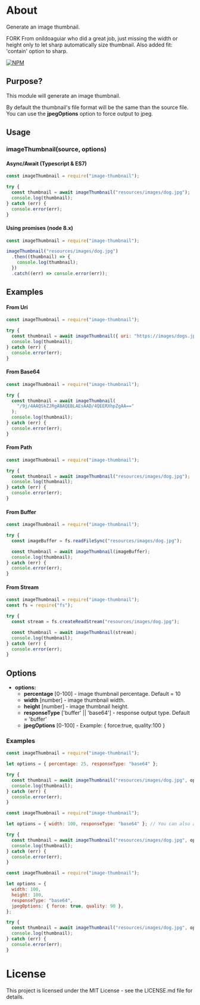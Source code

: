 # About

Generate an image thumbnail.

FORK From onildoaguiar who did a great job, just missing the width or height only to let sharp automatically size thumbnail.
Also added fit: 'contain' option to sharp.

[![NPM](https://nodei.co/npm/image-thumbnail.png)](https://nodei.co/npm/image-thumbnail/)

## Purpose?

This module will generate an image thumbnail.

By default the thumbnail's file format will be the same than the source file. You can use the **jpegOptions** option to force output to jpeg.

## Usage

### imageThumbnail(source, options)

#### Async/Await (Typescript & ES7)

```js
const imageThumbnail = require("image-thumbnail");

try {
  const thumbnail = await imageThumbnail("resources/images/dog.jpg");
  console.log(thumbnail);
} catch (err) {
  console.error(err);
}
```

#### Using promises (node 8.x)

```js
const imageThumbnail = require("image-thumbnail");

imageThumbnail("resources/images/dog.jpg")
  .then((thumbnail) => {
    console.log(thumbnail);
  })
  .catch((err) => console.error(err));
```

## Examples

#### From Uri

```js
const imageThumbnail = require("image-thumbnail");

try {
  const thumbnail = await imageThumbnail({ uri: "https://images/dogs.jpg" });
  console.log(thumbnail);
} catch (err) {
  console.error(err);
}
```

#### From Base64

```js
const imageThumbnail = require("image-thumbnail");

try {
  const thumbnail = await imageThumbnail(
    "/9j/4AAQSkZJRgABAQEBLAEsAAD/4QEERXhpZgAA=="
  );
  console.log(thumbnail);
} catch (err) {
  console.error(err);
}
```

#### From Path

```js
const imageThumbnail = require("image-thumbnail");

try {
  const thumbnail = await imageThumbnail("resources/images/dog.jpg");
  console.log(thumbnail);
} catch (err) {
  console.error(err);
}
```

#### From Buffer

```js
const imageThumbnail = require("image-thumbnail");

try {
  const imageBuffer = fs.readFileSync("resources/images/dog.jpg");

  const thumbnail = await imageThumbnail(imageBuffer);
  console.log(thumbnail);
} catch (err) {
  console.error(err);
}
```

#### From Stream

```js
const imageThumbnail = require("image-thumbnail");
const fs = require("fs");

try {
  const stream = fs.createReadStream("resources/images/dog.jpg");

  const thumbnail = await imageThumbnail(stream);
  console.log(thumbnail);
} catch (err) {
  console.error(err);
}
```

## Options

- **options:**
  - **percentage** [0-100] - image thumbnail percentage. Default = 10
  - **width** [number] - image thumbnail width.
  - **height** [number] - image thumbnail height.
  - **responseType** ['buffer' || 'base64'] - response output type. Default = 'buffer'
  - **jpegOptions** [0-100] - Example: { force:true, quality:100 }

### Examples

```js
const imageThumbnail = require("image-thumbnail");

let options = { percentage: 25, responseType: "base64" };

try {
  const thumbnail = await imageThumbnail("resources/images/dog.jpg", options);
  console.log(thumbnail);
} catch (err) {
  console.error(err);
}
```

```js
const imageThumbnail = require("image-thumbnail");

let options = { width: 100, responseType: "base64" }; // You can also add only height, or add both

try {
  const thumbnail = await imageThumbnail("resources/images/dog.jpg", options);
  console.log(thumbnail);
} catch (err) {
  console.error(err);
}
```

```js
const imageThumbnail = require("image-thumbnail");

let options = {
  width: 100,
  height: 100,
  responseType: "base64",
  jpegOptions: { force: true, quality: 90 },
};

try {
  const thumbnail = await imageThumbnail("resources/images/dog.jpg", options);
  console.log(thumbnail);
} catch (err) {
  console.error(err);
}
```

# License

This project is licensed under the MIT License - see the LICENSE.md file for details.
